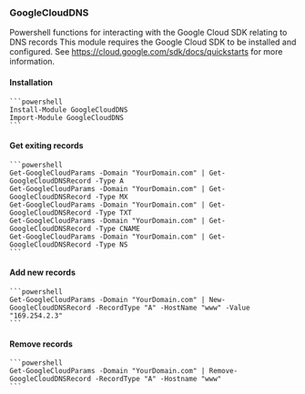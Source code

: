 ### GoogleCloudDNS
Powershell functions for interacting with the Google Cloud SDK relating to DNS records
This module requires the Google Cloud SDK to be installed and configured.  See https://cloud.google.com/sdk/docs/quickstarts for more information.

#### Installation
    ```powershell
    Install-Module GoogleCloudDNS
    Import-Module GoogleCloudDNS
    ```
#### Get exiting records
    ```powershell
    Get-GoogleCloudParams -Domain "YourDomain.com" | Get-GoogleCloudDNSRecord -Type A
    Get-GoogleCloudParams -Domain "YourDomain.com" | Get-GoogleCloudDNSRecord -Type MX
    Get-GoogleCloudParams -Domain "YourDomain.com" | Get-GoogleCloudDNSRecord -Type TXT
    Get-GoogleCloudParams -Domain "YourDomain.com" | Get-GoogleCloudDNSRecord -Type CNAME
    Get-GoogleCloudParams -Domain "YourDomain.com" | Get-GoogleCloudDNSRecord -Type NS
    ```
#### Add new records
    ```powershell
    Get-GoogleCloudParams -Domain "YourDomain.com" | New-GoogleCloudDNSRecord -RecordType "A" -HostName "www" -Value "169.254.2.3"
    ```
#### Remove records
    ```powershell
    Get-GoogleCloudParams -Domain "YourDomain.com" | Remove-GoogleCloudDNSRecord -RecordType "A" -Hostname "www"
    ```
